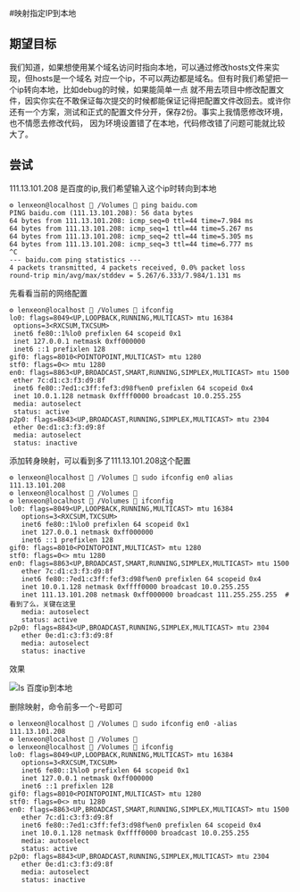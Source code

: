 #映射指定IP到本地


## 期望目标
  我们知道，如果想使用某个域名访问时指向本地，可以通过修改hosts文件来实现，但hosts是一个域名
对应一个ip，不可以两边都是域名。但有时我们希望把一个ip转向本地，比如debug的时候，如果能简单一点
就不用去项目中修改配置文件，因实你实在不敢保证每次提交的时候都能保证记得把配置文件改回去。或许你
还有一个方案，测试和正式的配置文件分开，保存2份。事实上我情愿修改环境，也不情愿去修改代码，
因为环境设置错了在本地，代码修改错了问题可能就比较大了。

## 尝试

111.13.101.208 是百度的ip,我们希望输入这个ip时转向到本地
```shell
⚙ lenxeon@localhost  /Volumes  ping baidu.com
PING baidu.com (111.13.101.208): 56 data bytes
64 bytes from 111.13.101.208: icmp_seq=0 ttl=44 time=7.984 ms
64 bytes from 111.13.101.208: icmp_seq=1 ttl=44 time=5.267 ms
64 bytes from 111.13.101.208: icmp_seq=2 ttl=44 time=5.305 ms
64 bytes from 111.13.101.208: icmp_seq=3 ttl=44 time=6.777 ms
^C
--- baidu.com ping statistics ---
4 packets transmitted, 4 packets received, 0.0% packet loss
round-trip min/avg/max/stddev = 5.267/6.333/7.984/1.131 ms
```

先看看当前的网络配置
```shell
⚙ lenxeon@localhost  /Volumes  ifconfig
lo0: flags=8049<UP,LOOPBACK,RUNNING,MULTICAST> mtu 16384
 options=3<RXCSUM,TXCSUM>
 inet6 fe80::1%lo0 prefixlen 64 scopeid 0x1
 inet 127.0.0.1 netmask 0xff000000
 inet6 ::1 prefixlen 128
gif0: flags=8010<POINTOPOINT,MULTICAST> mtu 1280
stf0: flags=0<> mtu 1280
en0: flags=8863<UP,BROADCAST,SMART,RUNNING,SIMPLEX,MULTICAST> mtu 1500
 ether 7c:d1:c3:f3:d9:8f
 inet6 fe80::7ed1:c3ff:fef3:d98f%en0 prefixlen 64 scopeid 0x4
 inet 10.0.1.128 netmask 0xffff0000 broadcast 10.0.255.255
 media: autoselect
 status: active
p2p0: flags=8843<UP,BROADCAST,RUNNING,SIMPLEX,MULTICAST> mtu 2304
 ether 0e:d1:c3:f3:d9:8f
 media: autoselect
 status: inactive
 ```

添加转身映射，可以看到多了111.13.101.208这个配置
 ```shell
 ⚙ lenxeon@localhost  /Volumes  sudo ifconfig en0 alias 111.13.101.208
 ⚙ lenxeon@localhost  /Volumes 
 ⚙ lenxeon@localhost  /Volumes  ifconfig
lo0: flags=8049<UP,LOOPBACK,RUNNING,MULTICAST> mtu 16384
	options=3<RXCSUM,TXCSUM>
	inet6 fe80::1%lo0 prefixlen 64 scopeid 0x1
	inet 127.0.0.1 netmask 0xff000000
	inet6 ::1 prefixlen 128
gif0: flags=8010<POINTOPOINT,MULTICAST> mtu 1280
stf0: flags=0<> mtu 1280
en0: flags=8863<UP,BROADCAST,SMART,RUNNING,SIMPLEX,MULTICAST> mtu 1500
	ether 7c:d1:c3:f3:d9:8f
	inet6 fe80::7ed1:c3ff:fef3:d98f%en0 prefixlen 64 scopeid 0x4
	inet 10.0.1.128 netmask 0xffff0000 broadcast 10.0.255.255
	inet 111.13.101.208 netmask 0xff000000 broadcast 111.255.255.255  #看到了么，关键在这里
	media: autoselect
	status: active
p2p0: flags=8843<UP,BROADCAST,RUNNING,SIMPLEX,MULTICAST> mtu 2304
	ether 0e:d1:c3:f3:d9:8f
	media: autoselect
	status: inactive
  ```

效果

![ls 百度ip到本地](https://github.com/lenxeon/notes/blob/master/运维/201510/映射指定IP到本地/百度ip到本地.png)

删除映射，命令前多一个-号即可
 ```shell
 ⚙ lenxeon@localhost  /Volumes  sudo ifconfig en0 -alias 111.13.101.208
 ⚙ lenxeon@localhost  /Volumes 
 ⚙ lenxeon@localhost  /Volumes  ifconfig
lo0: flags=8049<UP,LOOPBACK,RUNNING,MULTICAST> mtu 16384
	options=3<RXCSUM,TXCSUM>
	inet6 fe80::1%lo0 prefixlen 64 scopeid 0x1
	inet 127.0.0.1 netmask 0xff000000
	inet6 ::1 prefixlen 128
gif0: flags=8010<POINTOPOINT,MULTICAST> mtu 1280
stf0: flags=0<> mtu 1280
en0: flags=8863<UP,BROADCAST,SMART,RUNNING,SIMPLEX,MULTICAST> mtu 1500
	ether 7c:d1:c3:f3:d9:8f
	inet6 fe80::7ed1:c3ff:fef3:d98f%en0 prefixlen 64 scopeid 0x4
	inet 10.0.1.128 netmask 0xffff0000 broadcast 10.0.255.255
	media: autoselect
	status: active
p2p0: flags=8843<UP,BROADCAST,RUNNING,SIMPLEX,MULTICAST> mtu 2304
	ether 0e:d1:c3:f3:d9:8f
	media: autoselect
	status: inactive
  ```
